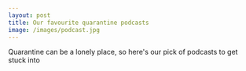 ```yaml
---
layout: post
title: Our favourite quarantine podcasts
image: /images/podcast.jpg
---
```

Quarantine can be a lonely place, so here's our pick of podcasts to get stuck into

